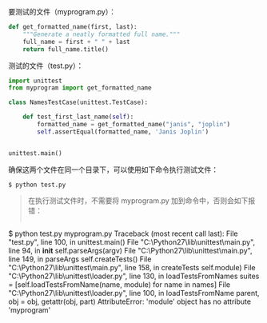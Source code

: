 要测试的文件（myprogram.py）：

```python
def get_formatted_name(first, last):
    """Generate a neatly formatted full name."""
    full_name = first + " " + last
    return full_name.title()
```

测试的文件（test.py）：

```python
import unittest
from myprogram import get_formatted_name

class NamesTestCase(unittest.TestCase):

    def test_first_last_name(self):
        formatted_name = get_formatted_name("janis", "joplin")
        self.assertEqual(formatted_name, 'Janis Joplin')


unittest.main()
```

确保这两个文件在同一个目录下，可以使用如下命令执行测试文件：

```console
$ python test.py
```

> 在执行测试文件时，不需要将 myprogram.py 加到命令中，否则会如下报错：
> ```console
$ python test.py myprogram.py
Traceback (most recent call last):
  File "test.py", line 100, in <module>
    unittest.main()
  File "C:\Python27\lib\unittest\main.py", line 94, in __init__
    self.parseArgs(argv)
  File "C:\Python27\lib\unittest\main.py", line 149, in parseArgs
    self.createTests()
  File "C:\Python27\lib\unittest\main.py", line 158, in createTests
    self.module)
  File "C:\Python27\lib\unittest\loader.py", line 130, in loadTestsFromNames
    suites = [self.loadTestsFromName(name, module) for name in names]
  File "C:\Python27\lib\unittest\loader.py", line 100, in loadTestsFromName
    parent, obj = obj, getattr(obj, part)
AttributeError: 'module' object has no attribute 'myprogram'
> ```